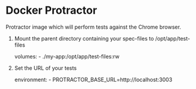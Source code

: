 Docker Protractor
=================

Protractor image which will perform tests against the Chrome browser.

1. Mount the parent directory containing your spec-files to /opt/app/test-files

    volumes:
        - ./my-app:/opt/app/test-files:rw

2. Set the URL of your tests

    environment:
        - PROTRACTOR_BASE_URL=http://localhost:3003
